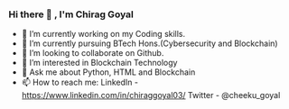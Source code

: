 ### Hi there 👋 , I'm Chirag Goyal

<!--
**cheeku03/cheeku03** is a ✨ _special_ ✨ repository because its `README.md` (this file) appears on your GitHub profile.

Here are some ideas to get you started:-->

- 🔭 I’m currently working on my Coding skills.
- 🌱 I’m currently pursuing BTech Hons.(Cybersecurity and Blockchain)
- 👯 I’m looking to collaborate on Github.
- 🤔 I’m interested in Blockchain Technology
- 💬 Ask me about Python, HTML and Blockchain
- 📫 How to reach me: LinkedIn - https://www.linkedin.com/in/chiraggoyal03/  Twitter - @cheeku_goyal


